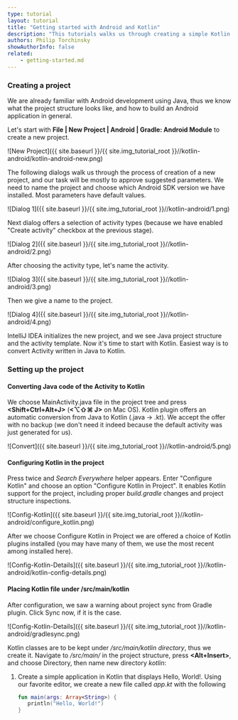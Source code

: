 ```yaml
---
type: tutorial
layout: tutorial
title: "Getting started with Android and Kotlin"
description: "This tutorials walks us through creating a simple Kotlin application for Android using IntelliJ IDEA."
authors: Philip Torchinsky
showAuthorInfo: false
related:
    - getting-started.md
---
```

### Creating a project
We are already familiar with Android development using Java, thus we know what the project structure looks like, and how to build an Android application in general. 

Let's start with **File | New Project | Android | Gradle: Android Module** to create a new project.

![New Project]({{ site.baseurl }}/{{ site.img_tutorial_root }}//kotlin-android/kotlin-android-new.png)

The following dialogs walk us through the process of creation of a new project, and our task will be mostly to approve suggested parameters. We need to name the project and choose which Android SDK version we have installed. Most parameters have default values.

![Dialog 1]({{ site.baseurl }}/{{ site.img_tutorial_root }}//kotlin-android/1.png)

Next dialog offers a selection of activity types (because we have enabled "Create activity" checkbox at the previous stage).

![Dialog 2]({{ site.baseurl }}/{{ site.img_tutorial_root }}//kotlin-android/2.png)

After choosing the activity type, let's name the activity.

![Dialog 3]({{ site.baseurl }}/{{ site.img_tutorial_root }}//kotlin-android/3.png)

Then we give a name to the project.

![Dialog 4]({{ site.baseurl }}/{{ site.img_tutorial_root }}//kotlin-android/4.png)

IntelliJ IDEA initializes the new project, and we see Java project structure and the activity template. Now it's time to start with Kotlin. Easiest way is to convert Activity written in Java to Kotlin.

### Setting up the project

#### Converting Java code of the Activity to Kotlin

We choose MainActivity.java file in the project tree and press **<Shift+Ctrl+Alt+J>** 
(**<⌥⇧⌘ J>** on Mac OS). Kotlin plugin offers an automatic conversion from Java to Kotlin (.java -> .kt). We accept the offer with no backup (we don't need it indeed because the default activity was just generated for us).

![Convert]({{ site.baseurl }}/{{ site.img_tutorial_root }}//kotlin-android/5.png)

#### Configuring Kotlin in the project

Press **<Shift>** twice and *Search Everywhere* helper appears. Enter "Configure Kotlin" and choose an option "Configure Kotlin in Project". It enables Kotlin support for the project, including proper *build.gradle* changes and project structure inspections.

![Config-Kotlin]({{ site.baseurl }}/{{ site.img_tutorial_root }}//kotlin-android/configure_kotlin.png)

After we choose Configure Kotlin in Project we are offered a choice of Kotlin plugins installed (you may have many of them, we use the most recent among installed here).

![Config-Kotlin-Details]({{ site.baseurl }}/{{ site.img_tutorial_root }}//kotlin-android/kotlin-config-details.png)

#### Placing Kotlin file under /src/main/kotlin

After configuration, we saw a warning about project sync from Gradle plugin. Click Sync now, if it is the case.

![Config-Kotlin-Details]({{ site.baseurl }}/{{ site.img_tutorial_root }}//kotlin-android/gradlesync.png)

Kotlin classes are to be kept under */src/main/kotlin directory*, thus we create it. Navigate to */src/main/* in the project structure, press **<Alt+Insert>**, and choose Directory, then name new directory *kotlin*:


1. Create a simple application in Kotlin that displays Hello, World!. Using our favorite editor, we create a new file called *app.kt* with the following

   ``` kotlin
   fun main(args: Array<String>) {
      println("Hello, World!")
   }
   ```

